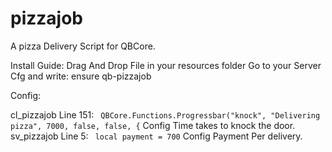 # pizzajob
A pizza Delivery Script for QBCore.

Install Guide:
Drag And Drop File in your resources folder
Go to your Server Cfg and write: ensure qb-pizzajob

Config:

cl_pizzajob Line 151: ``` QBCore.Functions.Progressbar("knock", "Delivering pizza", 7000, false, false, {``` Config Time takes to knock the door.
sv_pizzajob Line 5: ``` local payment = 700``` Config Payment Per delivery.
